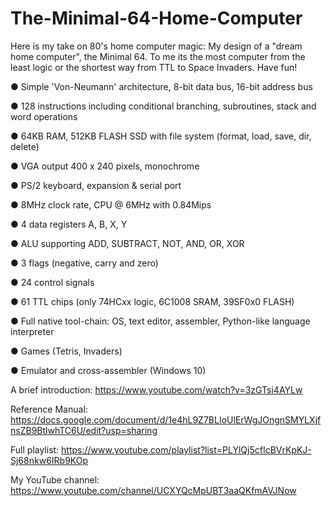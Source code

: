 # The-Minimal-64-Home-Computer
Here is my take on 80's home computer magic: My design of a "dream home computer", the Minimal 64. To me its the most computer from the least logic or the shortest way from TTL to Space Invaders. Have fun!



● Simple 'Von-Neumann' architecture, 8-bit data bus, 16-bit address bus

● 128 instructions including conditional branching, subroutines, stack and word operations

● 64KB RAM, 512KB FLASH SSD with file system (format, load, save, dir, delete)

● VGA output 400 x 240 pixels, monochrome

● PS/2 keyboard, expansion & serial port

● 8MHz clock rate, CPU @ 6MHz with 0.84Mips



● 4 data registers A, B, X, Y

● ALU supporting ADD, SUBTRACT, NOT, AND, OR, XOR

● 3 flags (negative, carry and zero)

● 24 control signals

● 61 TTL chips (only 74HCxx logic, 6C1008 SRAM, 39SF0x0 FLASH)



● Full native tool-chain: OS, text editor, assembler, Python-like language interpreter

● Games (Tetris, Invaders)

● Emulator and cross-assembler (Windows 10)



A brief introduction: https://www.youtube.com/watch?v=3zGTsi4AYLw

Reference Manual: https://docs.google.com/document/d/1e4hL9Z7BLIoUlErWgJOngnSMYLXjfnsZB9BtlwhTC6U/edit?usp=sharing

Full playlist: https://www.youtube.com/playlist?list=PLYlQj5cfIcBVrKpKJ-Sj68nkw6IRb9KOp

My YouTube channel: https://www.youtube.com/channel/UCXYQcMpUBT3aaQKfmAVJNow
